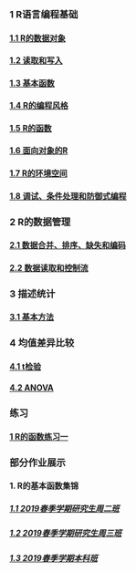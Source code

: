 
### 1 R语言编程基础 

#### [1.1 R的数据对象](https://github.com/cacolola/Rlectures/blob/master/R_datastru_1.Rmd)
#### [1.2 读取和写入](https://github.com/cacolola/Rlectures/blob/master/R_datastru_2.Rmd)
#### [1.3 基本函数](https://github.com/cacolola/Rlectures/blob/master/R_basicfun.Rmd)
#### [1.4 R的编程风格](https://github.com/cacolola/Rlectures/blob/master/R_style.Rmd)
#### [1.5 R的函数](https://github.com/cacolola/Rlectures/blob/master/R_function.Rmd)
#### [1.6 面向对象的R](https://github.com/cacolola/Rlectures/blob/master/R_OO.Rmd)
#### [1.7 R的环境空间](https://github.com/cacolola/Rlectures/blob/master/R_env.Rmd)
#### [1.8 调试、条件处理和防御式编程]()

### 2 R的数据管理

#### [2.1 数据合并、排序、缺失和编码](https://github.com/cacolola/Rlectures/blob/master/R_datamana_1.Rmd)
#### [2.2 数据读取和控制流](https://github.com/cacolola/Rlectures/blob/master/R_datamana_2.Rmd)

### 3 描述统计
#### [3.1 基本方法](https://github.com/cacolola/Rlectures/blob/master/R_descri.Rmd)

### 4 均值差异比较
#### [4.1 t检验](https://github.com/cacolola/Rlectures/blob/master/R_meandiff_1.Rmd)
#### [4.2 ANOVA](https://github.com/cacolola/Rlectures/blob/master/R_meandiff_2.Rmd)


### 练习
#### [1 R的函数练习一](https://github.com/cacolola/Rlectures/blob/master/R_fun_exer.Rmd)

### 部分作业展示
#### 1. R的基本函数集锦
##### [1.1 2019春季学期研究生周二班](https://github.com/cacolola/Rlectures/blob/master/part_homework/R_basicfun_postg_1_19spr.Rmd)
##### [1.2 2019春季学期研究生周三班](https://github.com/cacolola/Rlectures/blob/master/part_homework/R_basicfun_postg_2_19spr.Rmd)
##### [1.3 2019春季学期本科班](https://github.com/cacolola/Rlectures/blob/master/part_homework/R_basicfun_underg_19spr.Rmd)
